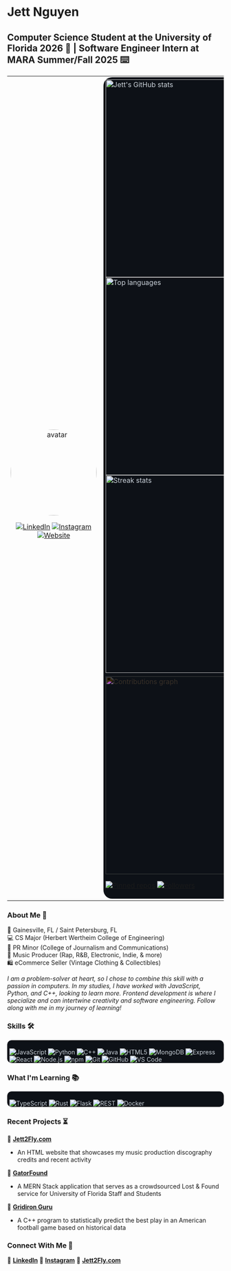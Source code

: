 # Jett Nguyen
## Computer Science Student at the University of Florida 2026 🐊 | Software Engineer Intern at MARA Summer/Fall 2025 ⌨️

<table>
   <tr>
      <td width="36%" style="vertical-align:center;text-align:center;">
         <img src="https://github.com/JettNguyen.png" width="200" style="border-radius:50%" alt="avatar" />
         <p>
            <a href="https://www.linkedin.com/in/jett-nguyen/"><img alt="LinkedIn" src="https://img.shields.io/badge/-LinkedIn-0A66C2?logo=linkedin&logoColor=white&style=for-the-badge"/></a>
            <a href="https://www.instagram.com/7jettster7/"><img alt="Instagram" src="https://img.shields.io/badge/-Instagram-E4405F?logo=instagram&logoColor=white&style=for-the-badge"/></a>
            <a href="https://jett2fly.com/"><img alt="Website" src="https://img.shields.io/badge/-Jett2Fly.com-1DA1F2?style=for-the-badge"/></a>
         </p>
      </td>
      <td width="64%" style="vertical-align:top;">
         <div style="background:#0d1117;color:#c9d1d9;padding:5px;border-radius:20px;">
            <p style="text-align:left;margin:0;">
               <img src="https://github-readme-stats.vercel.app/api?username=JettNguyen&show_icons=true&theme=dark&hide_border=true" alt="Jett's GitHub stats" style="float:right;max-width:460px;width:460px;" />
               <img src="https://github-readme-stats.vercel.app/api/top-langs/?username=JettNguyen&layout=compact&theme=dark&hide_border=true" alt="Top languages" style="max-width:460px;width:460px;" />
               <img src="https://github-readme-streak-stats.herokuapp.com/?user=JettNguyen&theme=dark&hide_border=true" alt="Streak stats" style="display:block;max-width:460px;width:460px;" />
               <div style="background:#0d1117;padding-top:8px;display:block;">
                  <img src="https://ghchart.rshah.org/JettNguyen" alt="Contributions graph" style="display:block;max-width:460px;width:460px;filter:invert(1);" />
               </div>
            </p>
            <p style="margin-top:8px">
               <a href="https://github.com/JettNguyen?tab=repositories"><img alt="Pinned repos" src="https://img.shields.io/badge/-Pinned%20repos-222?style=plastic"/></a>
               <a href="https://github.com/JettNguyen"><img alt="Followers" src="https://img.shields.io/github/followers/JettNguyen?label=Followers&style=social"/></a>
            </p>
         </div>
      </td>
   </tr>
</table>


### About Me 📝
📍 Gainesville, FL / Saint Petersburg, FL<br>
💻 CS Major (Herbert Wertheim College of Engineering)<br>
📢 PR Minor (College of Journalism and Communications)<br>
🎹 Music Producer (Rap, R&B, Electronic, Indie, & more)<br>
🛍️ eCommerce Seller (Vintage Clothing & Collectibles)<br>

*I am a problem-solver at heart, so I chose to combine this skill with a passion in computers. In my studies, I have worked with JavaScript, Python, and C++, looking to learn more. Frontend development is where I specialize and can intertwine creativity and software engineering. Follow along with me in my journey of learning!*

### Skills 🛠️
<div style="background:#0d1117;color:#c9d1d9;padding:5px;padding-bottom:0px;border-radius:10px;">
<p>
   <img alt="JavaScript" src="https://img.shields.io/badge/JavaScript-F7DF1E?logo=javascript&logoColor=black&style=for-the-badge" />
   <img alt="Python" src="https://img.shields.io/badge/Python-3776AB?logo=python&logoColor=white&style=for-the-badge" />
   <img alt="C++" src="https://img.shields.io/badge/C++-00599C?logo=c%2B%2B&logoColor=white&style=for-the-badge" />
   <img alt="Java" src="https://img.shields.io/badge/Java-007396?logo=java&logoColor=white&style=for-the-badge" />
   <img alt="HTML5" src="https://img.shields.io/badge/HTML5-E34F26?logo=html5&logoColor=white&style=for-the-badge" />
   <img alt="MongoDB" src="https://img.shields.io/badge/MongoDB-47A248?logo=mongodb&logoColor=white&style=for-the-badge" />
   <img alt="Express" src="https://img.shields.io/badge/Express-000000?logo=express&logoColor=white&style=for-the-badge" />
   <img alt="React" src="https://img.shields.io/badge/React-61DAFB?logo=react&logoColor=black&style=for-the-badge" />
   <img alt="Node.js" src="https://img.shields.io/badge/Node.js-339933?logo=node.js&logoColor=white&style=for-the-badge" />
   <img alt="npm" src="https://img.shields.io/badge/npm-CB3837?logo=npm&logoColor=white&style=for-the-badge" />
   <img alt="Git" src="https://img.shields.io/badge/Git-F05032?logo=git&logoColor=white&style=for-the-badge" />
   <img alt="GitHub" src="https://img.shields.io/badge/GitHub-181717?logo=github&logoColor=white&style=for-the-badge" />
   <img alt="VS Code" src="https://img.shields.io/badge/VS%20Code-007ACC?logo=visualstudiocode&logoColor=white&style=for-the-badge" />
</p>
</div>

### What I'm Learning 📚
<div style="background:#0d1117;color:#c9d1d9;padding:5px;padding-bottom:0px;border-radius:10px;">
<p>
   <img alt="TypeScript" src="https://img.shields.io/badge/TypeScript-3178C6?logo=typescript&logoColor=white&style=for-the-badge" />
   <img alt="Rust" src="https://img.shields.io/badge/Rust-000000?logo=rust&logoColor=white&style=for-the-badge" />
   <img alt="Flask" src="https://img.shields.io/badge/Flask-000000?logo=flask&logoColor=white&style=for-the-badge" />
   <img alt="REST" src="https://img.shields.io/badge/REST-1A202C?logo=rest&logoColor=white&style=for-the-badge" />
   <img alt="Docker" src="https://img.shields.io/badge/Docker-2496ED?logo=docker&logoColor=white&style=for-the-badge" />
</p>
</div>

### Recent Projects ⏳
🔗 **[Jett2Fly.com](https://github.com/JettNguyen/Jett2Fly)**
   - An HTML website that showcases my music production discography credits and recent activity
   
🔎 **[GatorFound](https://github.com/JettNguyen/GatorFound)**
   - A MERN Stack application that serves as a crowdsourced Lost & Found service for University of Florida Staff and Students
   
🏈 **[Gridiron Guru](https://github.com/JettNguyen/GridironGuru)**
   - A C++ program to statistically predict the best play in an American football game based on historical data

### Connect With Me 📲
💼 **[LinkedIn](https://www.linkedin.com/in/jett-nguyen/)**
📱 **[Instagram](https://www.instagram.com/7jettster7/)**
🔗 **[Jett2Fly.com](https://jett2fly.com/)**

